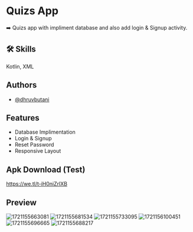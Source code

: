 # Quizs App
➡️ Quizs app with impliment database and also add login & Signup activity.

## 🛠 Skills
Kotlin, XML

## Authors

- [@dhruvbutani](https://www.github.com/dhruvbutani2910)

## Features

- Database Implimentation
- Login & Signup
- Reset Password
- Responsive Layout

## Apk Download (Test)
https://we.tl/t-iH0niZrlXB


## Preview
![1721155663081](https://github.com/user-attachments/assets/97919287-83aa-4a03-a563-8e5895ff66fe)
![1721155681534](https://github.com/user-attachments/assets/7893eaed-1b6e-4cf0-b54a-8467735786f7)
![1721155733095](https://github.com/user-attachments/assets/2a3f5e7a-3b99-4edd-9d0d-c34a1c8836ff)
![1721156100451](https://github.com/user-attachments/assets/ef271fe7-b947-424b-9e74-3b39f4d46469)
![1721155696665](https://github.com/user-attachments/assets/32a09079-a4fb-4b68-80fb-99166cb5f882)
![1721155688217](https://github.com/user-attachments/assets/b7f18644-ded6-4890-83b7-2340ec4d96b3)









